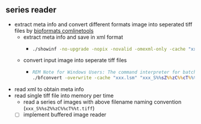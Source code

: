 #

## series reader

- extract meta info and convert different formats image into seperated tiff files by [bioformats comlinetools](https://bio-formats.readthedocs.io/en/latest/users/comlinetools/)
  - extract meta info and save in xml format
    - ```cmd
      ./showinf -no-upgrade -nopix -novalid -omexml-only -cache "xxx.lsm" >  "meta.xml"
      ```
  - convert input image into seperate tiff files
    - ```cmd
      REM Note for Windows Users: The command interpreter for batch files needs the % characters to be doubled in order to process the sequencing variables correctly.
      ./bfconvert -overwrite -cache "xxx.lsm" "xxx_S%%sZ%%zC%%cT%%t.tiff"
      ```
- read xml to obtain meta info
- read single tiff file into memory per time
  - read a series of images with above filename naming convention (`xxx_S%%sZ%%zC%%cT%%t.tiff`)
  - [ ] implement buffered image reader
